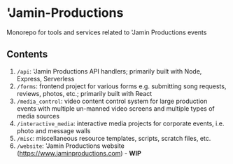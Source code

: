 # 'Jamin-Productions

Monorepo for tools and services related to 'Jamin Productions events

## Contents

1. `/api`: 'Jamin Productions API handlers; primarily built with Node, Express, Serverless
1. `/forms`: frontend project for various forms e.g. submitting song requests, reviews, photos, etc.; primarily built with React
1. `/media_control`: video content control system for large production events with multiple un-manned video screens and multiple types of media sources
1. `/interactive_media`: interactive media projects for corporate events, i.e. photo and message walls
1. `/misc`: miscellaneous resource templates, scripts, scratch files, etc.
1. `/website`: 'Jamin Productions website (https://www.jaminproductions.com) - **WIP**
